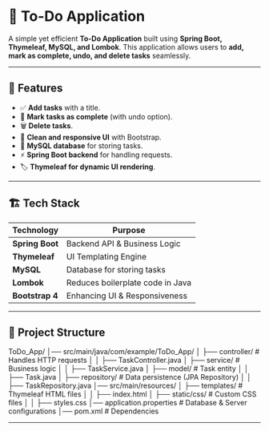 # 📝 To-Do Application

A simple yet efficient **To-Do Application** built using **Spring Boot, Thymeleaf, MySQL, and Lombok**. 
This application allows users to **add, mark as complete, undo, and delete tasks** seamlessly.

---

## 🚀 Features
- ✅ **Add tasks** with a title.
- 🔄 **Mark tasks as complete** (with undo option).
- 🗑️ **Delete tasks**.
- 🎨 **Clean and responsive UI** with Bootstrap.
- 💾 **MySQL database** for storing tasks.
- ⚡ **Spring Boot backend** for handling requests.
- 🏷️ **Thymeleaf for dynamic UI rendering**.

---

## 🏗️ Tech Stack
| Technology  | Purpose |
|-------------|---------|
| **Spring Boot** | Backend API & Business Logic |
| **Thymeleaf** | UI Templating Engine |
| **MySQL** | Database for storing tasks |
| **Lombok** | Reduces boilerplate code in Java |
| **Bootstrap 4** | Enhancing UI & Responsiveness |

---

## 📂 Project Structure

ToDo_App/
│── src/main/java/com/example/ToDo_App/
│   ├── controller/         # Handles HTTP requests
│   │   ├── TaskController.java
│   ├── service/            # Business logic
│   │   ├── TaskService.java
│   ├── model/              # Task entity
│   │   ├── Task.java
│   ├── repository/         # Data persistence (JPA Repository)
│   │   ├── TaskRepository.java
│── src/main/resources/
│   ├── templates/          # Thymeleaf HTML files
│   │   ├── index.html
│   ├── static/css/         # Custom CSS files
│   │   ├── styles.css
│── application.properties  # Database & Server configurations
│── pom.xml                 # Dependencies

---
